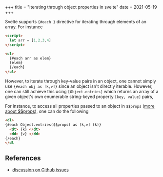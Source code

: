 +++
title = "Iterating through object properties in svelte"
date = 2021-05-19
+++

Svelte supports  `{#each }` directive for iterating through elements of an
array. For instance

```html
<script>
  let arr = [1,2,3,4]
</script>

<ul>
  {#each arr as elem}
  {elem}
  {/each}
</ul>

```

However, to iterate through key-value pairs in an object, one cannot simply use
`{#each obj as [k,v]}` since an object isn't directly iterable. However, one
can still achieve this using `[Object.entries]` which returns an array of a
given object's own enumerable string-keyed property `[key, value]` pairs,

For instance, to access all properties passed to an object in `$$props` ([more
about $$props]), one can do the following

```html
<dl>
{#each Object.entries($$props) as [k,v] (k)}
  <dt> {k} </dt>
  <dd> {v} </dd>
{/each}
</dl
```

## References
- [discussion on Github issues](https://github.com/sveltejs/svelte/issues/894)


[Object.entries]: https://developer.mozilla.org/en-US/docs/Web/JavaScript/Reference/Global_Objects/Object/entries
[more about $$props]: https://svelte.dev/tutorial/spread-props
